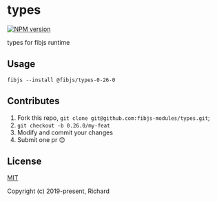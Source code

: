 # types

[![NPM version](https://img.shields.io/npm/v/@fibjs/types-0-26-0.svg)](https://www.npmjs.org/package/@fibjs/types-0-26-0)

types for fibjs runtime

## Usage

```
fibjs --install @fibjs/types-0-26-0
```

## Contributes

1. Fork this repo, `git clone git@github.com:fibjs-modules/types.git`;
2. `git checkout -b 0.26.0/my-feat`
3. Modify and commit your changes
4. Submit one pr 😊

## License

[MIT](https://opensource.org/licenses/MIT)

Copyright (c) 2019-present, Richard